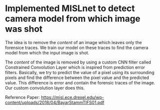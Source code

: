 # Implemented MISLnet to detect camera model from which image was shot

The idea is to remove the _content_ of an image which leaves only the forensice traces. We train our model on these traces to find the camera model from which the input image is shot. 

The _content_ of the image is removed by using a custom CNN filter called Constrained Convolution Layer which is inspired from prediction error filters. Basically, we try to predict the value of a pixel using its surrounding pixels and find the difference between the pixel value and the predicted value. This difference is error and contain the forensic traces of the image. Our custom convolution layer does this. 



Reference Paper: https://misl.ece.drexel.edu/wp-content/uploads/2018/04/BayarStammTIFS01.pdf
